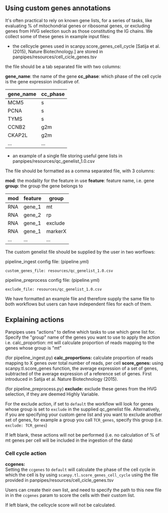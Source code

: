 Using custom genes annotations
------------------------------

It's often practical to rely on known gene lists, for a series of tasks, like evaluating % of mitochondrial genes or
ribosomal genes, or excluding genes from HVG selection such as those constituting the IG chains. 
We collect some of these genes in example input files:

- the cellcycle genes used in scanpy.score_genes_cell_cycle [Satija et al. (2015), Nature Biotechnology.] 
are stored in  panpipes/resources/cell_cicle_genes.tsv

the file should be a tab separated file with two columns:

**gene_name**:  the name of the gene
**cc_phase**: which phase of the cell cycle is the gene expression indicative of. 

| gene_name | cc_phase |
| --------- | -------- |
| MCM5      | s        |
| PCNA      | s        |
| TYMS      | s        |
| CCNB2     | g2m      |
| CKAP2L    | g2m      |
| ...       | ...      |


- an example of a single file storing useful gene lists in panpipes/resources/qc_genelist_1.0.csv 

The file should be formatted as a comma separated file, with 3 columns: 

**mod**: the modality for the feature in use 
**feature**: feature name, i.e. gene
**group**: the group the gene belongs to

| mod | feature | group   |
| --- | ------- | ------- |
| RNA | gene_1  | mt      |
| RNA | gene_2  | rp      |
| RNA | gene_1  | exclude |
| RNA | gene_1  | markerX |
| ... | ...     | ...     |


The custom genelist file should be supplied by the user in two worflows: 

pipeline_ingest config file: (pipeline.yml)

```
custom_genes_file: resources/qc_genelist_1.0.csv
```


pipeline_preprocess config file: (pipeline.yml)

```
exclude_file: resources/qc_genelist_1.0.csv
```

We have formatted an example file and therefore supply the same file to both workflows but users can have independent files for each of them.

## Explaining actions

Panpipes uses "actions" to define which tasks to use which gene list for.
Specify the "group" name of the genes you want to use to apply the action i.e. calc_proportion: mt will calculate
proportion of reads mapping to the genes whose group is "mt"


(for pipeline_ingest.py)
**calc_proportions:** calculate proportion of reads mapping to X genes over total number of reads, per cell
**score_genes:** using scanpy.tl.score_genes function, the average expression of a set of genes, subtracted of the average expression of a reference set of genes. First introduced in Satija et al. Nature Biotechnology (2015).

(for pipeline_preprocess.py)
**exclude:** exclude these genes from the HVG selection, if they are deemed Highly Variable.

For the exclude action, if set to `default` the workflow will look for genes whose group is set to `exclude` in the supplied qc_genelist file. Alternatively, if you are specifying your custom gene list and you want to exclude another set of genes, for example a group you call `TCR_genes`, specify this group (i.e. `exclude: TCR_genes`)

If left blank, these actions will not be performed (i.e. no calculation of % of mt genes per cell will be included in the ingestion of the data)

### Cell cycle action

**ccgenes:**  
Setting the `ccgenes` to `default` will calculate the phase of the cell cycle in which the cell is by using `scanpy.tl.score_genes_cell_cycle` using the file provided in panpipes/resources/cell_cicle_genes.tsv

Users can create their own list, and need to specify the path to this new file in in the `ccgenes` param to score the cells with their custom list.

If left blank, the cellcycle score will not be calculated.



